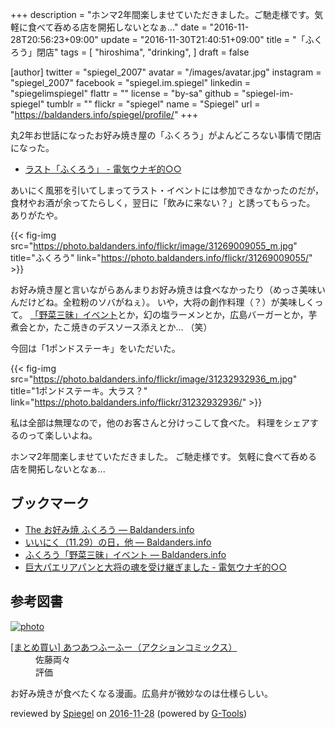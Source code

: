 +++
description = "ホンマ2年間楽しませていただきました。ご馳走様です。気軽に食べて呑める店を開拓しないとなぁ..."
date = "2016-11-28T20:56:23+09:00"
update = "2016-11-30T21:40:51+09:00"
title = "「ふくろう」閉店"
tags = [
  "hiroshima",
  "drinking",
]
draft = false

[author]
  twitter = "spiegel_2007"
  avatar = "/images/avatar.jpg"
  instagram = "spiegel_2007"
  facebook = "spiegel.im.spiegel"
  linkedin = "spiegelimspiegel"
  flattr = ""
  license = "by-sa"
  github = "spiegel-im-spiegel"
  tumblr = ""
  flickr = "spiegel"
  name = "Spiegel"
  url = "https://baldanders.info/spiegel/profile/"
+++

丸2年お世話になったお好み焼き屋の「ふくろう」がよんどころない事情で閉店になった。

- [ラスト「ふくろう」 - 電気ウナギ的○○](http://blog.netandfield.com/shar/2016/11/post-2712.html)

あいにく風邪を引いてしまってラスト・イベントには参加できなかったのだが，食材やお酒が余ってたらしく，翌日に「飲みに来ない？」と誘ってもらった。
ありがたや。

{{< fig-img src="https://photo.baldanders.info/flickr/image/31269009055_m.jpg" title="ふくろう" link="https://photo.baldanders.info/flickr/31269009055/" >}}

お好み焼き屋と言いながらあんまりお好み焼きは食べなかったり（めっさ美味いんだけどね。全粒粉のソバがねぇ）。
いや，大将の創作料理（？）が美味しくって。
[「野菜三昧」イベント](https://baldanders.info/spiegel/log2/000836.shtml "ふくろう「野菜三昧」イベント — Baldanders.info")とか，幻の塩ラーメンとか，広島バーガーとか，芋煮会とか，たこ焼きのデスソース添えとか... （笑）

今回は「1ポンドステーキ」をいただいた。

{{< fig-img src="https://photo.baldanders.info/flickr/image/31232932936_m.jpg" title="1ポンドステーキ。大ラス？" link="https://photo.baldanders.info/flickr/31232932936/" >}}

私は全部は無理なので，他のお客さんと分けっこして食べた。
料理をシェアするのって楽しいよね。

ホンマ2年間楽しませていただきました。
ご馳走様です。
気軽に食べて呑める店を開拓しないとなぁ...

## ブックマーク

- [The お好み焼 ふくろう — Baldanders.info](https://baldanders.info/spiegel/log2/000760.shtml)
- [いいにく（11.29）の日，他 — Baldanders.info](https://baldanders.info/spiegel/log2/000775.shtml)
- [ふくろう「野菜三昧」イベント — Baldanders.info](https://baldanders.info/spiegel/log2/000836.shtml)
- [巨大パエリアパンと大将の魂を受け継ぎました - 電気ウナギ的○○](http://blog.netandfield.com/shar/2016/11/post-2715.html)

## 参考図書

<div class="hreview" ><a class="item url" href="https://www.amazon.co.jp/exec/obidos/ASIN/B016B68NGO/baldandersinf-22/"><img src="https://images-fe.ssl-images-amazon.com/images/I/D1P4hjDg0uS._SL160_.png" alt="photo" class="photo"  /></a><dl ><dt class="fn"><a class="item url" href="https://www.amazon.co.jp/exec/obidos/ASIN/B016B68NGO/baldandersinf-22/">[まとめ買い] あつあつふーふー（アクションコミックス）</a></dt><dd>佐藤両々 </dd><dd> </dd><dd>評価<abbr class="rating" title="5"><img src="https://images-fe.ssl-images-amazon.com/images/G/01/detail/stars-5-0.gif" alt="" /></abbr> </dd></dl><p class="similar"></p>
<p class="description">お好み焼きが食べたくなる漫画。広島弁が微妙なのは仕様らしい。</p>
<p class="gtools" >reviewed by <a href='#maker' class='reviewer'>Spiegel</a> on <abbr class="dtreviewed" title="2016-11-28">2016-11-28</abbr> (powered by <a href="http://www.goodpic.com/mt/aws/index.html" >G-Tools</a>)</p>
</div>
